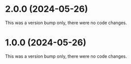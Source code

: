# 2.0.0 (2024-05-26)

This was a version bump only, there were no code changes.

# 1.0.0 (2024-05-26)

This was a version bump only, there were no code changes.